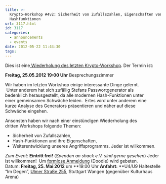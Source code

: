 ```yaml
---
title: >-
  Krypto-Workshop #4v2: Sicherheit von Zufallszahlen, Eigenschaften von
  Hashfunktionen
url: 3117.html
id: 3117
categories:
  - announcements
  - events
date: 2012-05-22 11:44:30
tags:
---
```


Dies ist eine[ Wiederholung des letzten Krypto-Workshop](https://blog.shackspace.de/?p=3105). Der Termin ist:

**Freitag, 25.05.2012**
**19:00 Uhr**
Besprechungszimmer

Wir haben im letzten Workshop einige interessante Dinge gelernt.  Unter anderem hat sich zufällig Stefans Passwortgenerator als bedenklich herausgestellt, da alle modernen Hash-Funktionen unter einer gemeinsamen Schwäche leiden.  Ertes wird unter anderem eine kurze Analyse des Generators präsentieren und näher auf diese Schwäche eingehen.

Ansonsten haben wir nach einer einstündigen Wiederholung des dritten Workshops folgende Themen:

*   Sicherheit von Zufallszahlen,
*   Hash-Funktionen und ihre Eigenschaften,
*   Weiterentwicklung unseres Angriffsprogramms.
Jeder ist willkommen.

_Zum Event:_
**Eintritt frei!** (_Spenden an shack e.V. sind gerne gesehen_) Jeder ist willkommen!  Um [formlose Anmeldung](http://www.doodle.com/n4ydi259qmi2rk2p) (Doodle) wird gebeten.
Datum: **Freitag, 25\. Mai 2012** um **19:00 Uhr
**Anfahrt:** **U4/U9 Haltestelle “Im Degen”, [Ulmer Straße 255](https://blog.shackspace.de/?page_id=713), Stuttgart Wangen (gegenüber Kulturhaus Arena)